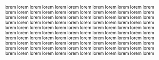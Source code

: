 lorem lorem lorem lorem lorem lorem lorem lorem lorem lorem lorem lorem lorem lorem lorem lorem lorem lorem lorem lorem lorem lorem lorem lorem lorem lorem lorem lorem lorem lorem 
lorem lorem lorem lorem lorem lorem lorem lorem lorem lorem lorem lorem lorem lorem lorem lorem lorem lorem lorem lorem 
lorem lorem lorem lorem lorem lorem lorem lorem lorem lorem lorem lorem lorem lorem lorem lorem lorem lorem lorem lorem 
lorem lorem lorem lorem lorem lorem lorem lorem lorem lorem lorem lorem lorem lorem lorem lorem lorem lorem lorem lorem 
lorem lorem lorem lorem lorem lorem lorem lorem lorem lorem lorem lorem lorem lorem lorem lorem lorem lorem lorem lorem 
lorem lorem lorem lorem lorem lorem lorem lorem lorem lorem 
